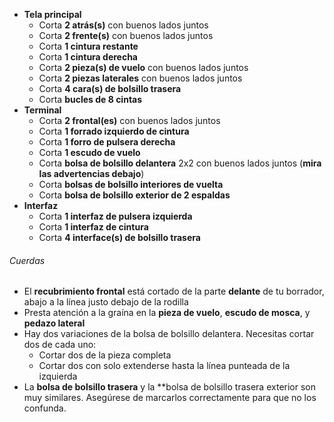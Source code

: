 - **Tela principal**
  - Corta **2 atrás(s)** con buenos lados juntos
  - Corta **2 frente(s)** con buenos lados juntos
  - Corta **1 cintura restante**
  - Corta **1 cintura derecha**
  - Corta **2 pieza(s) de vuelo** con buenos lados juntos
  - Corta **2 piezas laterales** con buenos lados juntos
  - Corta **4 cara(s) de bolsillo trasera**
  - Corta **bucles de 8 cintas**
- **Terminal**
  - Corta **2 frontal(es)** con buenos lados juntos
  - Corta **1 forrado izquierdo de cintura**
  - Corta **1 forro de pulsera derecha**
  - Corta **1 escudo de vuelo**
  - Corta **bolsa de bolsillo delantera** 2x2 con buenos lados juntos (**mira las advertencias debajo**)
  - Corta **bolsas de bolsillo interiores de vuelta**
  - Corta **bolsa de bolsillo exterior de 2 espaldas**
- **Interfaz**
  - Corta **1 interfaz de pulsera izquierda**
  - Corta **1 interfaz de cintura**
  - Corta **4 interface(s) de bolsillo trasera**

<Warning>

###### Cuerdas

- El **recubrimiento frontal** está cortado de la parte **delante** de tu borrador, abajo a la línea justo debajo de la rodilla
- Presta atención a la graína en la **pieza de vuelo**, **escudo de mosca**, y **pedazo lateral**
- Hay dos variaciones de la bolsa de bolsillo delantera. Necesitas cortar dos de cada uno:
  - Cortar dos de la pieza completa
  - Cortar dos con solo extenderse hasta la línea punteada de la izquierda
- La **bolsa de bolsillo trasera** y la \*\*bolsa de bolsillo trasera exterior son muy similares. Asegúrese de marcarlos correctamente para que no los confunda.

</Warning>
